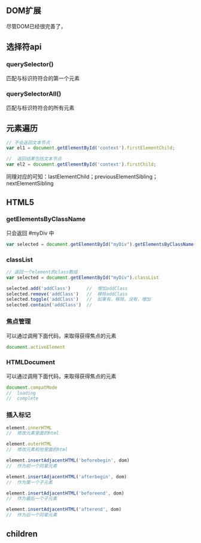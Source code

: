 ## DOM扩展
尽管DOM已经很完善了，

## 选择符api
### querySelector()
匹配与标识符符合的第一个元素

### querySelectorAll()
匹配与标识符符合的所有元素

## 元素遍历
```javascript
// 不会返回文本节点
var el1 = document.getElementById('context').firstElementChild;

//  返回结果包括文本节点
var el2 = document.getElementById('context').firstChild;
```
同理对应的可知：lastElementChild；previousElementSibling；nextElementSibling

## HTML5
### getElementsByClassName
只会返回 #myDiv 中
```javascript
var selected = document.getElementById("myDiv").getElementsByClassName("selected");
```

### classList
```javascript
// 返回一个element的class数组
var selected = document.getElementById("myDiv").classList

selected.add('addClass')      //  增加addClass
selected.remove('addClass')   //  移除addClass
selected.toggle('addClass')   //  如果有，移除。没有，增加
selected.contain('addClass')  //  
```
### 焦点管理
可以通过调用下面代码，来取得获得焦点的元素
```javascript
document.activeElement
```

### HTMLDocument
可以通过调用下面代码，来取得获得焦点的元素
```javascript
document.compatMode 
//  loading  
//  complete
```

### 插入标记
```javascript
element.innerHTML
//  修改元素里面的html

element.outerHTML
//  修改元素和他里面的html

element.insertAdjacentHTML('beforebegin', dom)
//  作为前一个同辈元素

element.insertAdjacentHTML('afterbegin', dom)
//  作为第一个子元素

element.insertAdjacentHTML('beforeend', dom)
//  作为最后一个子元素

element.insertAdjacentHTML('afterend', dom)
//  作为后一个同辈元素

```


## children
```javascript

```